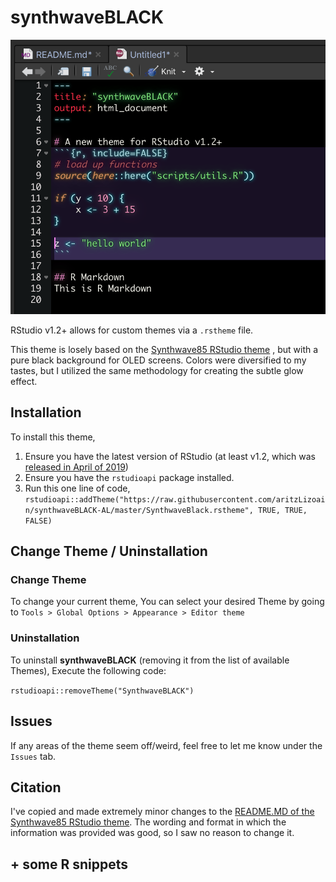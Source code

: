 # synthwaveBLACK

![](synthwaveBLACK_example.png)

RStudio v1.2+ allows for custom themes via a `.rstheme` file.


This theme is losely based on the [Synthwave85 RStudio theme](https://github.com/jnolis/synthwave85) , but with a pure black background for OLED screens.
Colors were diversified to my tastes, but I utilized the same methodology for creating the subtle glow effect.


## Installation
To install this theme,

1. Ensure you have the latest version of RStudio (at least v1.2, which was [released in April of 2019](https://blog.rstudio.com/2019/04/30/rstudio-1-2-release/))
2. Ensure you have the `rstudioapi` package installed.
3. Run this one line of code, `rstudioapi::addTheme("https://raw.githubusercontent.com/aritzLizoain/synthwaveBLACK-AL/master/SynthwaveBlack.rstheme", TRUE, TRUE, FALSE)`


## Change Theme / Uninstallation

### Change Theme

To change your current theme, You can select your desired Theme by going to `Tools > Global Options > Appearance > Editor theme`

### Uninstallation

To uninstall **synthwaveBLACK** (removing it from the list of available Themes), Execute the following code:

`rstudioapi::removeTheme("SynthwaveBLACK")`


## Issues
If any areas of the theme seem off/weird, feel free to let me know under the `Issues` tab.


## Citation
I've copied and made extremely minor changes to the [README.MD of the Synthwave85 RStudio theme](https://github.com/jnolis/synthwave85/blob/master/readme.md).
The wording and format in which the information was provided was good, so I saw no reason to change it.

## + some R snippets

